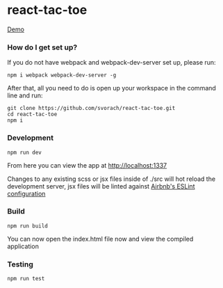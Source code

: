 # react-tac-toe #

[Demo](http://svorach.github.io/react-tac-toe/)

### How do I get set up? ###

If you do not have webpack and webpack-dev-server set up, please run:

    npm i webpack webpack-dev-server -g

After that, all you need to do is open up your workspace in the command line and run:

    git clone https://github.com/svorach/react-tac-toe.git
    cd react-tac-toe
    npm i

### Development

    npm run dev

From here you can view the app at <http://localhost:1337>

Changes to any existing scss or jsx files inside of ./src will hot reload the development server, jsx files will be linted against [Airbnb's ESLint configuration](https://github.com/airbnb/javascript/tree/master/packages/eslint-config-airbnb)

### Build

    npm run build

You can now open the index.html file now and view the compiled application

### Testing

    npm run test
